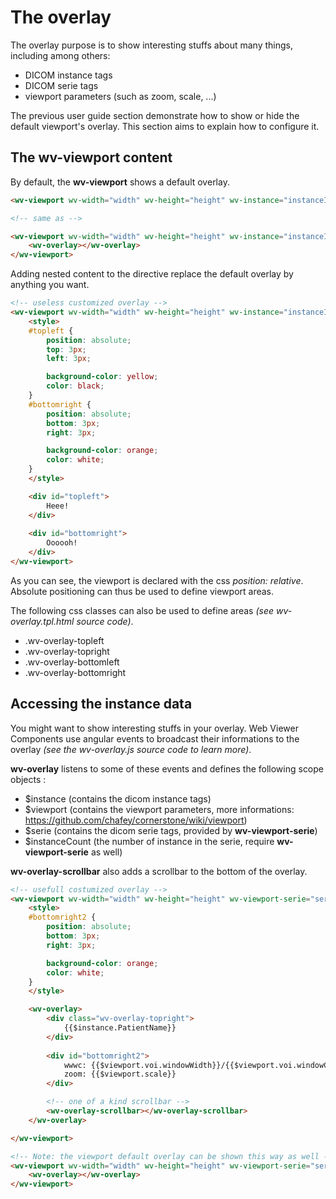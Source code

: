 # The overlay

The overlay purpose is to show interesting stuffs about many things, including among others:

- DICOM instance tags
- DICOM serie tags
- viewport parameters (such as zoom, scale, ...)

The previous user guide section demonstrate how to show or hide the default viewport's overlay.
This section aims to explain how to configure it.

## The wv-viewport content

By default, the **wv-viewport** shows a default overlay.

```html
<wv-viewport wv-width="width" wv-height="height" wv-instance="instanceId"></wv-viewport>

<!-- same as -->

<wv-viewport wv-width="width" wv-height="height" wv-instance="instanceId">
    <wv-overlay></wv-overlay>
</wv-viewport>
```

Adding nested content to the directive replace the default overlay by anything you want.

```html
<!-- useless customized overlay -->
<wv-viewport wv-width="width" wv-height="height" wv-instance="instanceId">
    <style>
    #topleft {
        position: absolute;
        top: 3px;
        left: 3px;

        background-color: yellow;
        color: black;
    }
    #bottomright {
        position: absolute;
        bottom: 3px;
        right: 3px;

        background-color: orange;
        color: white;
    }
    </style>

    <div id="topleft">
        Heee!
    </div>
    
    <div id="bottomright">
        Oooooh!
    </div>
</wv-viewport>
```

As you can see, the viewport is declared with the css _position: relative_. Absolute positioning can thus be used to define viewport areas.

The following css classes can also be used to define areas _(see wv-overlay.tpl.html source code)_. 

- .wv-overlay-topleft
- .wv-overlay-topright
- .wv-overlay-bottomleft
- .wv-overlay-bottomright


## Accessing the instance data

You might want to show interesting stuffs in your overlay.
Web Viewer Components use angular events to broadcast their informations to the overlay _(see the wv-overlay.js source code to learn more)_.

**wv-overlay** listens to some of these events and defines the following scope objects :

- $instance (contains the dicom instance tags)
- $viewport (contains the viewport parameters, more informations: https://github.com/chafey/cornerstone/wiki/viewport)
- $serie (contains the dicom serie tags, provided by **wv-viewport-serie**)
- $instanceCount (the number of instance in the serie, require **wv-viewport-serie** as well)

**wv-overlay-scrollbar** also adds a scrollbar to the bottom of the overlay.

```html
<!-- usefull costumized overlay -->
<wv-viewport wv-width="width" wv-height="height" wv-viewport-serie="serieId" wv-viewport-mouse-events>
    <style>
    #bottomright2 {
        position: absolute;
        bottom: 3px;
        right: 3px;

        background-color: orange;
        color: white;
    }
    </style>

    <wv-overlay>
        <div class="wv-overlay-topright">
            {{$instance.PatientName}}
        </div>
        
        <div id="bottomright2">
            wwwc: {{$viewport.voi.windowWidth}}/{{$viewport.voi.windowCenter}}<br/>
            zoom: {{$viewport.scale}}
        </div>

        <!-- one of a kind scrollbar -->
        <wv-overlay-scrollbar></wv-overlay-scrollbar>
    </wv-overlay>

</wv-viewport>

<!-- Note: the viewport default overlay can be shown this way as well -->
<wv-viewport wv-width="width" wv-height="height" wv-viewport-serie="serieId">
    <wv-overlay></wv-overlay>
</wv-viewport>
```

